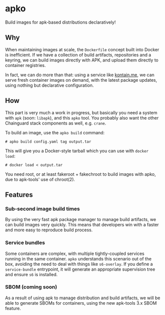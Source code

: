 # apko

Build images for apk-based distributions declaratively!

## Why

When maintaining images at scale, the `Dockerfile` concept built into
Docker is inefficient.  If we have a collection of build artifacts,
repositories and a keyring, we can build images directly with APK,
and upload them directly to container registries.

In fact, we can do more than that: using a service like [kontain.me][km],
we can serve fresh container images on demand, with the latest package
updates, using nothing but declarative configuration.

   [km]: https://github.com/imjasonh/kontain.me

## How

This part is very much a work in progress, but basically you need
a system with `apk` (soon: `libapk`), and this `apko` tool.  You
probably also want the other Chainguard stack components as well,
e.g. `crane`.

To build an image, use the `apko build` command:

    # apko build config.yaml tag output.tar

This will give you a Docker-style tarball which you can use with
`docker load`:

    # docker load < output.tar

You need root, or at least fakeroot + fakechroot to build images
with apko, due to apk-tools' use of chroot(2).

## Features

### Sub-second image build times

By using the very fast apk package manager to manage build artifacts,
we can build images very quickly.  This means that developers win with
a faster and more easy to reproduce build process.

### Service bundles

Some containers are complex, with multiple tightly-coupled services
running in the same container.  `apko` understands this scenario out
of the box, avoiding the need to deal with things like `s6-overlay`.
If you define a `service-bundle` entrypoint, it will generate an
appropriate supervision tree and ensure `s6` is installed.

### SBOM (coming soon)

As a result of using apk to manage distribution and build artifacts,
we will be able to generate SBOMs for containers, using the new
apk-tools 3.x SBOM feature.
